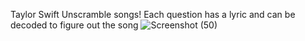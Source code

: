 Taylor Swift Unscramble songs! 
Each question has a lyric and can be decoded to figure out the song
![Screenshot (50)](https://github.com/user-attachments/assets/0d3193e8-2317-4179-87f3-cca193c82a1a)
